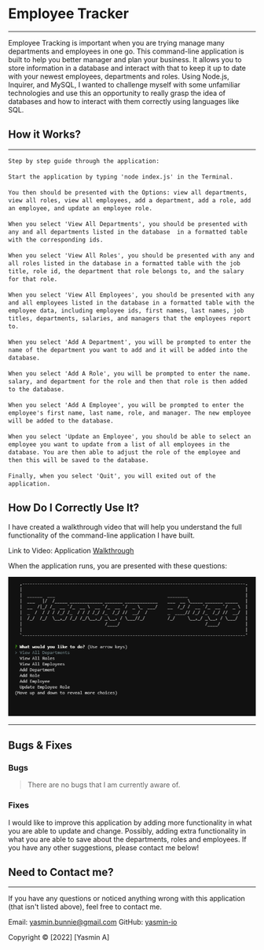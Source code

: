 # Employee Tracker

---

Employee Tracking is important when you are trying manage many departments and employees in one go. This command-line application is built to help you better manager and plan your business. It allows you to store information in a database and interact with that to keep it up to date with your newest employees, departments and roles. Using Node.js, Inquirer, and MySQL, I wanted to challenge myself with some unfamiliar technologies and use this an opportunity to really grasp the idea of databases and how to interact with them correctly using languages like SQL.

## How it Works?

---

```
Step by step guide through the application:

Start the application by typing 'node index.js' in the Terminal.

You then should be presented with the Options: view all departments, view all roles, view all employees, add a department, add a role, add an employee, and update an employee role.

When you select 'View All Departments', you should be presented with any and all departments listed in the database  in a formatted table with the corresponding ids.

When you select 'View All Roles', you should be presented with any and all roles listed in the database in a formatted table with the job title, role id, the department that role belongs to, and the salary for that role.

When you select 'View All Employees', you should be presented with any and all employees listed in the database in a formatted table with the employee data, including employee ids, first names, last names, job titles, departments, salaries, and managers that the employees report to.

When you select 'Add A Department', you will be prompted to enter the name of the department you want to add and it will be added into the database.

When you select 'Add A Role', you will be prompted to enter the name. salary, and department for the role and then that role is then added to the database.

When you select 'Add A Employee', you will be prompted to enter the employee's first name, last name, role, and manager. The new employee will be added to the database.

When you select 'Update an Employee', you should be able to select an employee you want to update from a list of all employees in the database. You are then able to adjust the role of the employee and then this will be saved to the database.

Finally, when you select 'Quit', you will exited out of the application.

```

## How Do I Correctly Use It?

I have created a walkthrough video that will help you understand the full functionality of the command-line application I have built.

Link to Video: Application [Walkthrough](https://youtube.com)

When the application runs, you are presented with these questions:

![Example](https://github.com/yasmin-io/Employee-Tracker/blob/2db7d69e213a29720d73f405c0c935c9e2850abb/Images/Example.png)

---

## Bugs & Fixes

### Bugs

> There are no bugs that I am currently aware of.

### Fixes

I would like to improve this application by adding more functionality in what you are able to update and change. Possibly, adding extra functionality in what you are able to save about the departments, roles and employees. If you have any other suggestions, please contact me below!

## Need to Contact me?

---

If you have any questions or noticed anything wrong with this application (that isn't listed above), feel free to contact me.

Email: yasmin.bunnie@gmail.com
GitHub: [yasmin-io](https://github.com/yasmin-io)

Copyright © [2022] [Yasmin A]
